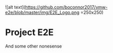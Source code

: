 ![alt text](https://github.com/boconnor2017/vmw-e2e/blob/master/img/E2E_Logo.png =250x250)

# Project E2E
And some other nonesense

